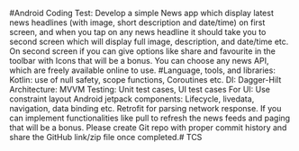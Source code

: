 #Android Coding Test:
Develop a simple News app which display latest news headlines (with
image, short description and date/time) on first screen, and when
you tap on any news headline it should take you to second screen
which will display full image, description, and date/time etc. On
second screen if you can give options like share and favourite in the
toolbar with Icons that will be a bonus.
You can choose any news API, which are freely available online to
use.
#Language, tools, and libraries:
Kotlin: use of null safety, scope functions, Coroutines etc.
DI: Dagger-Hilt
Architecture: MVVM
Testing: Unit test cases, UI test cases
For UI: Use constraint layout
Android jetpack components: Lifecycle, livedata, navigation, data binding etc.
Retrofit for parsing network response.
If you can implement functionalities like pull to refresh the news
feeds and paging that will be a bonus.
Please create Git repo with proper commit history and share the
GitHub link/zip file once completed.# TCS